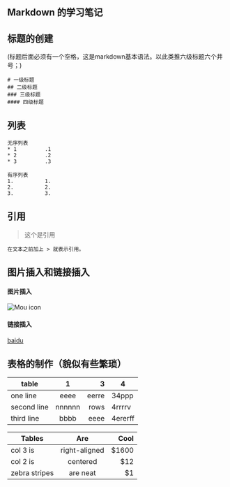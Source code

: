 Markdown 的学习笔记
---
## 标题的创建
(标题后面必须有一个空格，这是markdown基本语法。以此类推六级标题六个井号；)

``` 
# 一级标题
## 二级标题
### 三级标题
#### 四级标题
```

## 列表

```
无序列表
* 1         .1
* 2         .2 
* 3         .3
```

```
有序列表
1.          1. 
2.          2.
3.          3.
```

## 引用
 > 这个是引用

```
在文本之前加上 > 就表示引用。  
```

## 图片插入和链接插入
#### 图片插入
![Mou icon](http://Mouapp.com/129_icon) 
#### 链接插入
[baidu](http://www.baidu.com)

## 表格的制作（貌似有些繁琐）
| table       | 1       |  3     | 4       |
| ----------- |:-------:| ------:| ------- |
| one line    | eeee    | eerre  | 34ppp   |
| second line | nnnnnn  |  rows  | 4rrrrv  |
| third line  | bbbb    |  eeee  | 4ererff |

| Tables        | Are           | Cool  |
| ------------- |:-------------:| -----:|
| col 3 is      | right-aligned | $1600 |
| col 2 is      | centered      |   $12 |
| zebra stripes | are neat      |    $1 |

    
